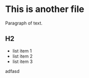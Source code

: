 # This is another file

Paragraph of text.

## H2

- list item 1
- list item 2
- list item 3


adfasd
